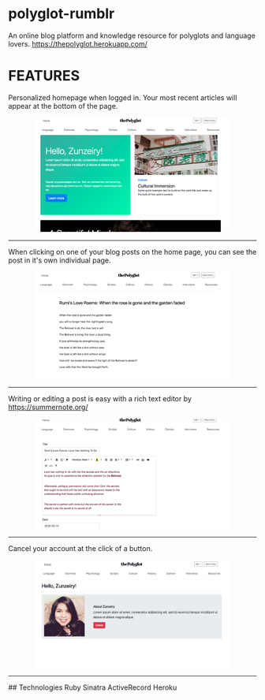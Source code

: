 # polyglot-rumblr
An online blog platform and knowledge resource for polyglots and language lovers.
https://thepolyglot.herokuapp.com/

# FEATURES

Personalized homepage when logged in. Your most recent articles will appear at the bottom of the page.
<div align="center">
    <img src="/project/loggedhome.png" width="400px"</img> 
</div>
<hr>

When clicking on one of your blog posts on the home page, you can see the post in it's own individual page. 
<div align="center">
    <img src="/project/postpage.png" width="400px"</img> 
</div>
<hr>

Writing or editing a post is easy with a rich text editor by https://summernote.org/
<div align="center">
    <img src="/project/richtext.png" width="400px"</img> 
</div>
<hr>

Cancel your account at the click of a button. 
<div align="center">
    <img src="/project/adminpage.png" width="400px"</img> 
</div>
<hr>
## Technologies
Ruby
Sinatra
ActiveRecord
Heroku
